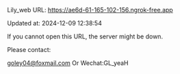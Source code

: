 Lily_web URL: https://ae6d-61-165-102-156.ngrok-free.app

Updated at: 2024-12-09 12:38:54

If you cannot open this URL, the server might be down.

Please contact: 

goley04@foxmail.com Or Wechat:GL_yeaH